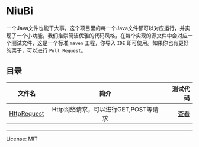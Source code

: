# NiuBi

一个Java文件也能干大事，这个项目里的每一个Java文件都可以对应运行，并实现了一个小功能，我们推崇简洁优雅的代码风格，在每个实现的源文件中会对应一个测试文件，这是一个标准 `maven` 工程，你导入 `IDE` 即可使用。如果你也有更好的栗子，可以进行 `Pull Request`。

## 目录

|   文件名 	|       简介      | 测试代码 |
| ----------- |:--------------:| -------:|
| [HttpRequest](src/main/java/just/niubi/HttpRequest.java) | Http网络请求，可以进行GET,POST等请求 |  [查看](src/test/java/just/niubi/httprequest) |



----

License: MIT